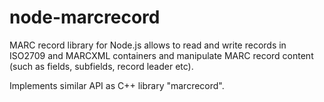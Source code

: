 node-marcrecord
===============

MARC record library for Node.js allows to read and write records in ISO2709 and MARCXML
containers and manipulate MARC record content (such as fields, subfields,
record leader etc).

Implements similar API as C++ library "marcrecord".
